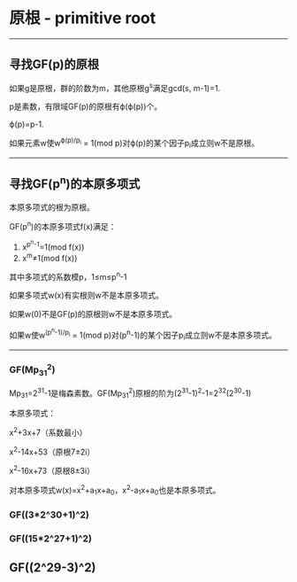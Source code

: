 原根 - primitive root
======================

**********************

## 寻找GF(p)的原根

如果g是原根，群的阶数为m，其他原根g<sup>s</sup>满足gcd(s, m-1)=1.

p是素数，有限域GF(p)的原根有ϕ(ϕ(p))个。

ϕ(p)=p-1.

如果元素w使w<sup>ϕ(p)/p<sub>i</sub></sup> = 1(mod p)对ϕ(p)的某个因子p<sub>i</sub>成立则w不是原根。

**********************

## 寻找GF(p<sup>n</sup>)的本原多项式

本原多项式的根为原根。

GF(p<sup>n</sup>)的本原多项式f(x)满足：

1. x<sup>p<sup>n</sup>-1</sup>=1(mod f(x))
2. x<sup>m</sup>≠1(mod f(x))

其中多项式的系数模p，1≤m≤p<sup>n</sup>-1

如果多项式w(x)有实根则w不是本原多项式。

如果w(0)不是GF(p)的原根则w不是本原多项式。

如果w使w<sup>(p<sup>n</sup>-1)/p<sub>i</sub></sup> = 1(mod p)对(p<sup>n</sup>-1)的某个因子p<sub>i</sub>成立则w不是本原多项式。

**********************

### GF(Mp<sub>31</sub><sup>2</sup>)

Mp<sub>31</sub>=2<sup>31</sup>-1是梅森素数。GF(Mp<sub>31</sub><sup>2</sup>)原根的阶为(2<sup>31</sup>-1)<sup>2</sup>-1=2<sup>32</sup>(2<sup>30</sup>-1)

本原多项式：

x<sup>2</sup>+3x+7（系数最小）

x<sup>2</sup>-14x+53（原根7±2i）

x<sup>2</sup>-16x+73（原根8±3i）

对本原多项式w(x)=x<sup>2</sup>+a<sub>1</sub>x+a<sub>0</sub>，x<sup>2</sup>-a<sub>1</sub>x+a<sub>0</sub>也是本原多项式。

### GF((3*2^30+1)^2)

### GF((15*2^27+1)^2)

## GF((2^29-3)^2)